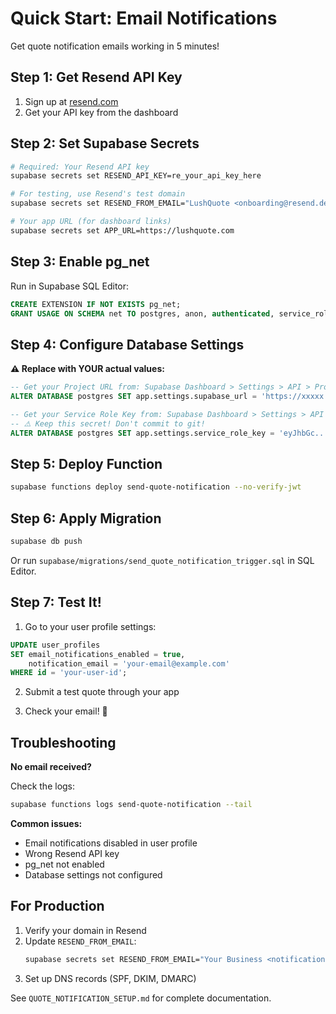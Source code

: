 # Quick Start: Email Notifications

Get quote notification emails working in 5 minutes!

## Step 1: Get Resend API Key

1. Sign up at [resend.com](https://resend.com)
2. Get your API key from the dashboard

## Step 2: Set Supabase Secrets

```bash
# Required: Your Resend API key
supabase secrets set RESEND_API_KEY=re_your_api_key_here

# For testing, use Resend's test domain
supabase secrets set RESEND_FROM_EMAIL="LushQuote <onboarding@resend.dev>"

# Your app URL (for dashboard links)
supabase secrets set APP_URL=https://lushquote.com
```

## Step 3: Enable pg_net

Run in Supabase SQL Editor:

```sql
CREATE EXTENSION IF NOT EXISTS pg_net;
GRANT USAGE ON SCHEMA net TO postgres, anon, authenticated, service_role;
```

## Step 4: Configure Database Settings

**⚠️ Replace with YOUR actual values:**

```sql
-- Get your Project URL from: Supabase Dashboard > Settings > API > Project URL
ALTER DATABASE postgres SET app.settings.supabase_url = 'https://xxxxx.supabase.co';

-- Get your Service Role Key from: Supabase Dashboard > Settings > API > service_role (secret)
-- ⚠️ Keep this secret! Don't commit to git!
ALTER DATABASE postgres SET app.settings.service_role_key = 'eyJhbGc...your-key-here';
```

## Step 5: Deploy Function

```bash
supabase functions deploy send-quote-notification --no-verify-jwt
```

## Step 6: Apply Migration

```bash
supabase db push
```

Or run `supabase/migrations/send_quote_notification_trigger.sql` in SQL Editor.

## Step 7: Test It!

1. Go to your user profile settings:

```sql
UPDATE user_profiles
SET email_notifications_enabled = true,
    notification_email = 'your-email@example.com'
WHERE id = 'your-user-id';
```

2. Submit a test quote through your app

3. Check your email! 📧

## Troubleshooting

**No email received?**

Check the logs:

```bash
supabase functions logs send-quote-notification --tail
```

**Common issues:**

- Email notifications disabled in user profile
- Wrong Resend API key
- pg_net not enabled
- Database settings not configured

## For Production

1. Verify your domain in Resend
2. Update `RESEND_FROM_EMAIL`:
   ```bash
   supabase secrets set RESEND_FROM_EMAIL="Your Business <notifications@yourdomain.com>"
   ```
3. Set up DNS records (SPF, DKIM, DMARC)

See `QUOTE_NOTIFICATION_SETUP.md` for complete documentation.

